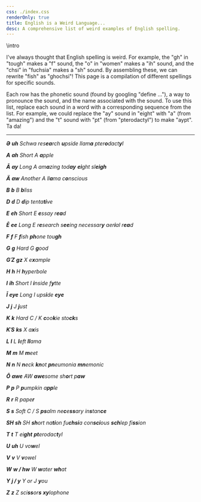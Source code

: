 ```yaml
---
css: ./index.css
renderOnly: true
title: English is a Weird Language...
desc: A comprehensive list of weird examples of English spelling.
---
```


\intro

I've always thought that English spelling is weird. For example, the "gh" in "tough" makes a "f" sound, the "o" in "women" makes a "ih" sound, and the "chsi" in "fuchsia" makes a "sh" sound. By assembling these, we can rewrite "fish" as "ghochsi"! This page is a compilation of different spellings for specific sounds.

Each row has the phonetic sound (found by googling "define ..."), a way to pronounce the sound, and the name associated with the sound. To use this list, replace each sound in a word with a corresponding sequence from the list. For example, we could replace the "ay" sound in "eight" with "a" (from "amazing") and the "t" sound with "pt" (from "pterodactyl") to make "aypt". Ta da!

---

_**Ə** **uh** Schwa_ _res**ea**rch_ _**u**pside_ _llam**a**_ _pter**o**dact**y**l_

_**A** **ah** Short A_ _**a**pple_

_**Ā** **ay** Long A_ _am**a**zing_ _tod**ay**_ _**ei**ght_ _sl**eigh**_

_**Ä** **aw** Another A_ _ll**a**ma_ _c**o**nscious_

_**B** **b** B_ _**b**liss_

_**D** **d** D_ _**d**ip_ _tenta**ti**ve_

_**E** **eh** Short E_ _**e**ssay_ _r**ea**d_

_**Ē** **ee** Long E_ _r**e**search_ _s**ee**ing_ _necessar**y**_ _aer**i**al_ _r**ea**d_

_**F** **f** F_ _**f**ish_ _**ph**one_ _tou**gh**_

_**G** **g** Hard G_ _**g**ood_

_**GˈZ** **gz** X_ _e**x**ample_

_**H** **h** H_ _**h**yperbole_

_**I** **ih** Short I_ _**i**nside_ _f**y**tte_

_**Ī** **eye** Long I_ _ups**i**de_ _**eye**_

_**J** **j** J_ _**j**ust_

_**K** **k** Hard C / K_ _**c**oo**k**ie_ _sto**ck**s_

_**KˈS** **ks** X_ _a**x**is_

_**L** **l** L_ _**l**eft_ _**ll**ama_

_**M** **m** M_ _**m**eet_

_**N** **n** N_ _**n**eck_ _**kn**ot_ _**pn**eumonia_ _**mn**emonic_

_**Ô** **awe** AW_ _**awe**some_ _sh**o**rt_ _p**aw**_

_**P** **p** P_ _**p**umpkin_ _a**pp**le_

_**R** **r** R_ _pape**r**_

_**S** **s** Soft C / S_ _**ps**alm_ _ne**c**e**ss**ary_ _in**s**tan**ce**_

_**SH** **sh** SH_ _**sh**ort_ _na**ti**on_ _fu**chsi**a_ _con**sci**ous_ _**sch**lep_ _fi**ss**ion_

_**T** **t** T_ _ei**ght**_ _**pt**erodac**t**yl_

_**U** **uh** U_ _vo**w**el_

_**V** **v** V_ _**v**owel_

_**W** **w / hw** W_ _**w**ater_ _**wh**at_

_**Y** **j / y** Y or J_ _**y**ou_

_**Z** **z** Z_ _sci**ss**or**s**_ _**xy**lophone_
